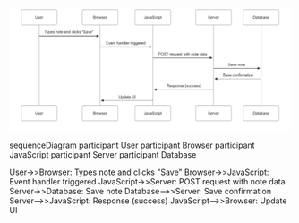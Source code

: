![new-note](new-note.png)
 
sequenceDiagram
  participant User
  participant Browser
  participant JavaScript
  participant Server
  participant Database

  User->>Browser: Types note and clicks "Save"
  Browser->>JavaScript: Event handler triggered
  JavaScript->>Server: POST request with note data
  Server->>Database: Save note
  Database-->>Server: Save confirmation
  Server-->>JavaScript: Response (success)
  JavaScript-->>Browser: Update UI
